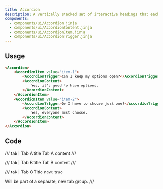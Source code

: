 ```yaml
---
title: Accordion
description: A vertically stacked set of interactive headings that each reveal a section of content.
components:  
  - components/ui/Accordion.jinja
  - components/ui/AccordionContent.jinja 
  - components/ui/AccordionItem.jinja 
  - components/ui/AccordionTrigger.jinja 
---
```



## Usage



```html 
<Accordion>
    <AccordionItem value="item-1">
        <AccordionTrigger>Can I keep my options open?</AccordionTrigger>
        <AccordionContent>
            Yes, it's good to have options.
        </AccordionContent>
    </AccordionItem>
    <AccordionItem value="item-2">
        <AccordionTrigger>Do I have to choose just one?</AccordionTrigger>
        <AccordionContent>
            Yes, everyone must choose.
        </AccordionContent>
    </AccordionItem>
</Accordion>
```

## Code


/// tab | Tab A title
Tab A content
///

/// tab | Tab B title
Tab B content
///

/// tab | Tab C Title
new: true

Will be part of a separate, new tab group.
///

